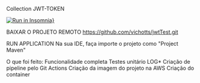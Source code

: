 Collection JWT-TOKEN

[![Run in Insomnia}](https://insomnia.rest/images/run.svg)](https://insomnia.rest/run/?label=JWT%20ITAU&uri=https%3A%2F%2Fraw.githubusercontent.com%2Fvichotts%2FjwtTest%2Fmaster%2Fsrc%2Fmain%2Fresources%2FInsomnia_2024-03-04.json)

BAIXAR O PROJETO REMOTO
https://github.com/vichotts/jwtTest.git

RUN APPLICATION
Na sua IDE, faça importe o projeto como "Project Maven"

O que foi feito:
Funcionalidade completa
Testes unitário
LOG*
Criação de pipeline pelo Git Actions
Criação da imagem do projeto na AWS
Criação do container
